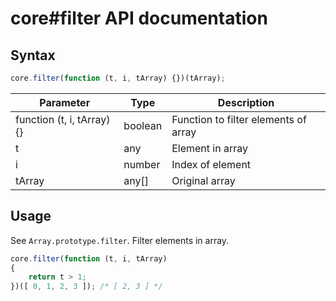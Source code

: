 # core#filter API documentation

## Syntax

``` javascript
core.filter(function (t, i, tArray) {})(tArray);
```

| Parameter | Type | Description |
|--|--|--|
| function (t, i, tArray) {} | boolean | Function to filter elements of array |
| t | any | Element in array |
| i | number | Index of element |
| tArray | any[] | Original array |

## Usage

See `Array.prototype.filter`. Filter elements in array.

``` javascript
core.filter(function (t, i, tArray)
{
    return t > 1;
})([ 0, 1, 2, 3 ]); /* [ 2, 3 ] */
```
